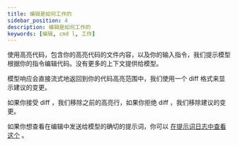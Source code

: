 ```yaml
---
title: 编辑是如何工作的
sidebar_position: 4
description: 编辑是如何工作的
keywords: [编辑, cmd l, 工作]
---
```


使用高亮代码，包含你的高亮代码的文件内容，以及你的输入指令，我们提示模型根据你的指令编辑代码。没有更多的上下文提供给模型。

模型响应会直接流式地返回到你的代码高亮范围中，我们使用一个 diff 格式来显示建议的变更。

如果你接受 diff ，我们移除之前的高亮行，如果你拒绝 diff ，我们移除建议的变更。

如果你想查看在编辑中发送给模型的确切的提示词，你可以 [在提示词日志中查看这个](../troubleshooting.md#检查日志) 。
